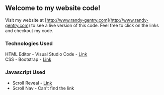 ## Welcome to my website code!

Visit my website at [http://www.randy-gentry.com](http://www.randy-gentry.com) to see a live version of this code. Feel free to click on the links and checkout my code.

### Technologies Used

HTML Editor - Visual Studio Code - [Link](https://code.visualstudio.com/)  
CSS - Bootstrap - [Link](https://getbootstrap.com/)

### Javascript Used

- Scroll Reveal - [Link](https://scrollrevealjs.org/)
- Scroll Nav - Can't find the link
